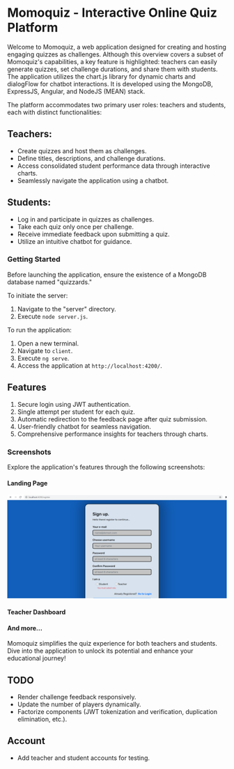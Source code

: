 # Momoquiz - Interactive Online Quiz Platform

Welcome to Momoquiz, a web application designed for creating and hosting engaging quizzes as challenges. Although this overview covers a subset of Momoquiz's capabilities, a key feature is highlighted: teachers can easily generate quizzes, set challenge durations, and share them with students. The application utilizes the chart.js library for dynamic charts and dialogFlow for chatbot interactions. It is developed using the MongoDB, ExpressJS, Angular, and NodeJS (MEAN) stack.

The platform accommodates two primary user roles: teachers and students, each with distinct functionalities:

## Teachers:

- Create quizzes and host them as challenges.
- Define titles, descriptions, and challenge durations.
- Access consolidated student performance data through interactive charts.
- Seamlessly navigate the application using a chatbot.

## Students:

- Log in and participate in quizzes as challenges.
- Take each quiz only once per challenge.
- Receive immediate feedback upon submitting a quiz.
- Utilize an intuitive chatbot for guidance.

### Getting Started

Before launching the application, ensure the existence of a MongoDB database named "quizzards."

To initiate the server:

1. Navigate to the "server" directory.
2. Execute `node server.js`.

To run the application:

1. Open a new terminal.
2. Navigate to `client`.
3. Execute `ng serve`.
4. Access the application at `http://localhost:4200/`.

## Features

1. Secure login using JWT authentication.
2. Single attempt per student for each quiz.
3. Automatic redirection to the feedback page after quiz submission.
4. User-friendly chatbot for seamless navigation.
5. Comprehensive performance insights for teachers through charts.

### Screenshots

Explore the application's features through the following screenshots:

#### Landing Page

![Landing Page](client/src/assets/img/landing_page.png)

#### Teacher Dashboard

#### And more...

Momoquiz simplifies the quiz experience for both teachers and students. Dive into the application to unlock its potential and enhance your educational journey!

## TODO

- Render challenge feedback responsively.
- Update the number of players dynamically.
- Factorize components (JWT tokenization and verification, duplication elimination, etc.).

## Account

- Add teacher and student accounts for testing.
